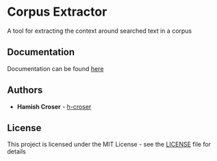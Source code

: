 # Corpus Extractor

A tool for extracting the context around searched text in a corpus

## Documentation

Documentation can be found [here](https://australian-text-analytics-platform.github.io/atap-corpus-slicer/DOCS.html)

## Authors

  - **Hamish Croser** - [h-croser](https://github.com/h-croser)

## License

This project is licensed under the MIT License - see the [LICENSE](LICENSE) file for details

